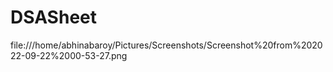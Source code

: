 # DSASheet
file:///home/abhinabaroy/Pictures/Screenshots/Screenshot%20from%202022-09-22%2000-53-27.png
